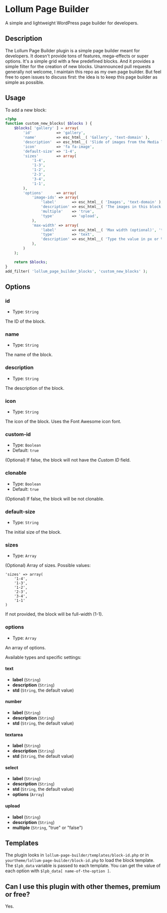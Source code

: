# Lollum Page Builder
A simple and lightweight WordPress page builder for developers.

## Description
The Lollum Page Builder plugin is a simple page builder meant for developers. It doesn't provide tons of features, mega-effects or super options. It's a simple grid with a few predefined blocks. And it provides a simple filter for the creation of new blocks. Unannounced pull requests generally not welcome, I maintain this repo as my own page builder. But feel free to open issues to discuss first: the idea is to keep this page builder as simple as possible.

## Usage

To add a new block:

```php
<?php
function custom_new_blocks( $blocks ) {
	$blocks[ 'gallery' ] = array(
		'id'           => 'gallery',
		'name'         => esc_html__( 'Gallery', 'text-domain' ),
		'description'  => esc_html__( 'Slide of images from the Media library', 'text-domain' ),
		'icon'         => 'fa fa-image',
		'default-size' => '1-4',
		'sizes'        => array(
			'1-4',
			'1-3',
			'1-2',
			'2-3',
			'3-4',
			'1-1',
		),
		'options'      => array(
			'image-ids' => array(
				'label'       => esc_html__( 'Images', 'text-domain' ),
				'description' => esc_html__( 'The images in this block are not cropped (original size uploaded)', 'text-domain' ),
				'multiple'    => 'true',
				'type'        => 'upload',
			),
			'max-width' => array(
				'label'       => esc_html__( 'Max width (optional)', 'text-domain' ),
				'type'        => 'text',
				'description' => esc_html__( 'Type the value in px or % (ie. 600px or 80%)', 'text-domain' ),
			),
		)
	);

	return $blocks;
}
add_filter( 'lollum_page_builder_blocks', 'custom_new_blocks' );
```

## Options

### id
- Type: `String`

The ID of the block.

### name
- Type: `String`

The name of the block.

### description
- Type: `String`

The description of the block.

### icon
- Type: `String`

The icon of the block. Uses the Font Awesome icon font.

### custom-id
- Type: `Boolean`
- Default: `true`

(Optional) If false, the block will not have the *Custom ID* field.

### clonable
- Type: `Boolean`
- Default: `true`

(Optional) If false, the block will be not clonable.

### default-size
- Type: `String`

The initial size of the block.

### sizes
- Type: `Array`

(Optional) Array of sizes. Possible values:

```
'sizes' => array(
	'1-4',
	'1-3',
	'1-2',
	'2-3',
	'3-4',
	'1-1'
)
```
If not provided, the block will be full-width (1-1).

### options
- Type: `Array`

An array of options.

Available types and specific settings:

#### text
- **label** (`String`)
- **description** (`String`)
- **std** (`String`, the default value)

#### number
- **label** (`String`)
- **description** (`String`)
- **std** (`String`, the default value)

#### textarea
- **label** (`String`)
- **description** (`String`)
- **std** (`String`, the default value)

#### select
- **label** (`String`)
- **description** (`String`)
- **std** (`String`, the default value)
- **options** (`Array`)

#### upload
- **label** (`String`)
- **description** (`String`)
- **multiple** (`String`, "true" or "false")

## Templates
The plugin looks in `lollum-page-builder/templates/block-id.php` or in `yourtheme/lollum-page-builder/block-id.php` to load the block template. The `$lpb_data` variable is passed to each template. You can get the value of each option with `$lpb_data[ name-of-the-option ]`.

## Can I use this plugin with other themes, premium or free?
Yes.
